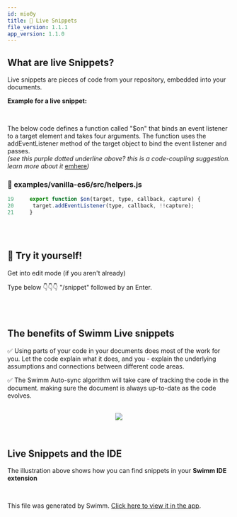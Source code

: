 ```yaml
---
id: mio0y
title: 👀 Live Snippets
file_version: 1.1.1
app_version: 1.1.0
---
```


## What are live Snippets?

Live snippets are pieces of code from your repository, embedded into your documents.

**Example for a live snippet:**

<br/>

The below code defines a function called "$on" that binds an event listener to a target element and takes four arguments. The function uses the addEventListener method of the target object to bind the event listener and passes.<br/>
_(see this purple dotted underline above? this is a code-coupling suggestion. learn more about it_ [emhere](https://docs.swimm.io/Features/code-coupling-suggestions)_)_
<!-- NOTE-swimm-snippet: the lines below link your snippet to Swimm -->
### 📄 examples/vanilla-es6/src/helpers.js
```javascript
19     export function $on(target, type, callback, capture) {
20     	target.addEventListener(type, callback, !!capture);
21     }
```

<br/>

<br/>

## 🏁 Try it yourself!

Get into edit mode (if you aren't already)

Type below 👇👇👇 "/snippet" followed by an Enter.

<br/>

<br/>

## The benefits of Swimm Live snippets

✅ Using parts of your code in your documents does most of the work for you. Let the code explain what it does, and you - explain the underlying assumptions and connections between different code areas.

✅ The Swimm Auto-sync algorithm will take care of tracking the code in the document. making sure the document is always up-to-date as the code evolves.

<br/>

<div align="center"><img src="https://firebasestorage.googleapis.com/v0/b/swimm-dev-content/o/repositories%2FZ2l0aHViJTNBJTNBdG9kbyUzQSUzQVlvc3NpU2FhZGk%3D%2Fae177e2d-281a-4bd1-9e32-467d9be302d1.png?alt=media&token=73f3a52a-6c04-4b1b-a9c1-3e852f14bb7f" style="width:'100%'"/></div>

<br/>

<br/>

## Live Snippets and the IDE

The illustration above shows how you can find snippets in your **Swimm IDE extension**

<br/>

This file was generated by Swimm. [Click here to view it in the app](https://swimm-web-app.web.app/repos/Z2l0aHViJTNBJTNBdG9kbyUzQSUzQVlvc3NpU2FhZGk=/docs/mio0y).
